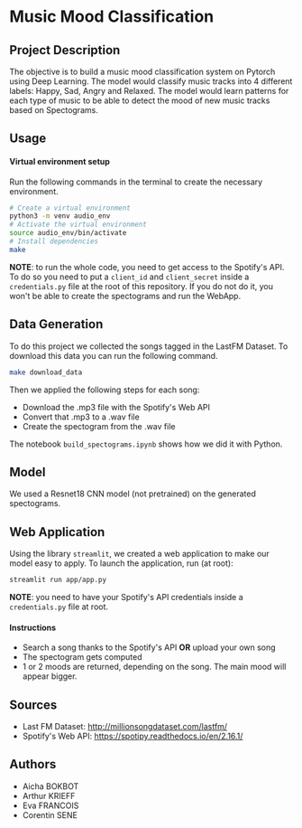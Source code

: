 # Music Mood Classification 

## Project Description
The objective is to build a music mood classification system on Pytorch using Deep Learning. The model would classify music tracks into 4 different labels: Happy, Sad, Angry and Relaxed. The model would learn patterns for each type of music to be able to detect the mood of new music tracks based on Spectograms. 

## Usage
#### Virtual environment setup

Run the following commands in the terminal to create the necessary environment. 
```bash
# Create a virtual environment
python3 -m venv audio_env
# Activate the virtual environment
source audio_env/bin/activate
# Install dependencies
make
```
**NOTE**: to run the whole code, you need to get access to the Spotify's API. To do so you need to put a `client_id` and `client_secret` inside a `credentials.py` file at the root of this repository. If you do not do it, you won't be able to create the spectograms and run the WebApp. 

## Data Generation

To do this project we collected the songs tagged in the LastFM Dataset. To download this data you can run the following command. 
```bash
make download_data
```
Then we applied the following steps for each song: 
- Download the .mp3 file with the Spotify's Web API
- Convert that .mp3 to a .wav file
- Create the spectogram from the .wav file

The notebook `build_spectograms.ipynb` shows how we did it with Python.

## Model
We used a Resnet18 CNN model (not pretrained) on the generated spectograms.

## Web Application
Using the library `streamlit`, we created a web application to make our model easy to apply. To launch the application, run (at root):
```bash
streamlit run app/app.py
```
**NOTE**: you need to have your Spotify's API credentials inside a `credentials.py` file at root. 
#### Instructions
- Search a song thanks to the Spotify's API **OR** upload your own song 
- The spectogram gets computed
- 1 or 2 moods are returned, depending on the song. The main mood will appear bigger.

## Sources
- Last FM Dataset: http://millionsongdataset.com/lastfm/
- Spotify's Web API: https://spotipy.readthedocs.io/en/2.16.1/

## Authors
- Aicha BOKBOT
- Arthur KRIEFF
- Eva FRANCOIS
- Corentin SENE